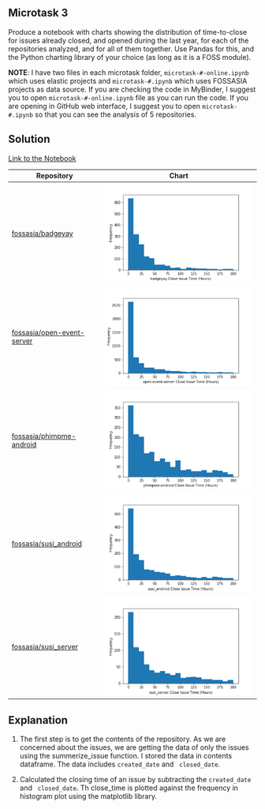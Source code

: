 ## Microtask 3

Produce a notebook with charts showing the distribution of time-to-close for issues already closed, and opened during the last year, for each of the repositories analyzed, and for all of them together. Use Pandas for this, and the Python charting library of your choice (as long as it is a FOSS module).

**NOTE**: I have two files in each microtask folder, `microtask-#-online.ipynb` which uses elastic projects and `microtask-#.ipynb` which uses FOSSASIA projects as data source. If you are checking the code in MyBinder, I suggest you to open `microtask-#-online.ipynb` file as you can run the code. If you are opening in GitHub web interface, I suggest you to open `microtask-#.ipynb` so that you can see the analysis of 5 repositories.

## Solution

[Link to the Notebook](microtask-3.ipynb)

| Repository | Chart |
| --- | --- |
| [fossasia/badgeyay](https://github.com/fossasia/badgeyay) | ![badgeyay](plots/badgeyay.png) |
| [fossasia/open-event-server](https://github.com/fossasia/open-event-server) | ![open-event-server](plots/open-event-server.png) |
| [fossasia/phimpme-android](https://github.com/fossasia/phimpme-android) | ![phimpme-android](plots/phimpme-android.png) |
| [fossasia/susi_android](https://github.com/fossasia/susi_android) | ![susi_android](plots/susi_android.png) |
| [fossasia/susi_server](https://github.com/fossasia/susi_server) | ![susi_server](plots/susi_server.png) |

## Explanation

1. The first step is to get the contents of the repository. As we are concerned about the issues, we are getting the data of only the issues using the summerize_issue function. I stored the data in contents dataframe. The data includes `created_date` and ` closed_date`. 
 
2. Calculated the closing time of an issue by subtracting the `created_date` and ` closed_date`. Th close_time is plotted against the frequency in histogram plot using the matplotlib library.